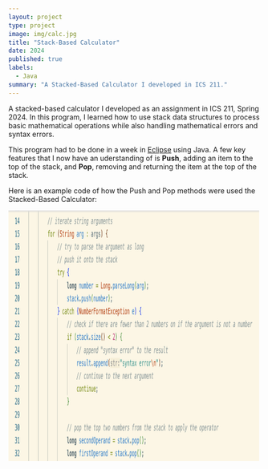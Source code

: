 ```yaml
---
layout: project
type: project
image: img/calc.jpg
title: "Stack-Based Calculator"
date: 2024
published: true
labels:
  - Java
summary: "A Stacked-Based Calculator I developed in ICS 211."
---
```


A stacked-based calculator I developed as an assignment in ICS 211, Spring 2024. In this program, I learned how to use stack data structures to process basic mathematical operations while also handling mathematical errors and syntax errors. 

This program had to be done in a week in [Eclipse](https://eclipseide.org/) using Java. A few key features that I now have an uderstanding of is <b>Push</b>, adding an item to the top of the stack, and <b>Pop</b>, removing and returning the item at the top of the stack. 

Here is an example code of how the Push and Pop methods were used the Stacked-Based Calculator:

<img class="img-fluid" src="../img/calcCode.png" width = "500" height = "500">
